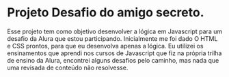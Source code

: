 # Projeto Desafio do amigo secreto.
Esse projeto tem como objetivo desenvolver a lógica em Javascript para um desafio da Alura que estou participando. Inicialmente me foi dado O HTML e CSS prontos, para que eu desenvolva apenas a lógica.
Eu utilizei os ensinamentos que aprendi nos cursos de Javascript que fiz na própria trilha de ensino da Alura, encontrei alguns desafios pelo caminho, mas nada que uma revisada de conteúdo não resolvesse.
